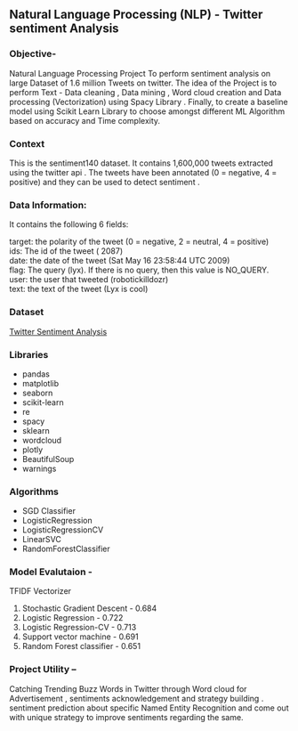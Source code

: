 
## Natural Language Processing (NLP) - Twitter sentiment Analysis

### Objective-

Natural Language Processing Project To perform sentiment analysis on large Dataset of 1.6 million Tweets on twitter. The idea of the Project is to perform Text - Data cleaning , Data mining , Word cloud creation and Data processing (Vectorization) using Spacy Library . Finally, to create a baseline model using Scikit Learn Library to choose amongst different ML Algorithm based on accuracy and Time complexity.

### Context
This is the sentiment140 dataset. It contains 1,600,000 tweets extracted using the twitter api . The tweets have been annotated (0 = negative, 4 = positive) and they can be used to detect sentiment .

### Data Information:
It contains the following 6 fields:<br>

target: the polarity of the tweet (0 = negative, 2 = neutral, 4 = positive)<br>
ids: The id of the tweet ( 2087)<br>
date: the date of the tweet (Sat May 16 23:58:44 UTC 2009)<br>
flag: The query (lyx). If there is no query, then this value is NO_QUERY.<br>
user: the user that tweeted (robotickilldozr)<br>
text: the text of the tweet (Lyx is cool)<br>

### Dataset
[Twitter Sentiment Analysis](https://www.kaggle.com/kazanova/sentiment140)

### Libraries
- pandas
- matplotlib
- seaborn
- scikit-learn
- re
- spacy
- sklearn
- wordcloud 
- plotly
- BeautifulSoup
- warnings

### Algorithms

- SGD Classifier
- LogisticRegression
- LogisticRegressionCV
- LinearSVC
- RandomForestClassifier

### Model Evalutaion -<br>
TFIDF Vectorizer
1. Stochastic Gradient Descent - 0.684
2. Logistic Regression - 0.722
3. Logistic Regression-CV - 0.713
4. Support vector machine - 0.691
5. Random Forest classifier - 0.651

### Project Utility –
Catching Trending Buzz Words in Twitter through Word cloud for Advertisement , sentiments acknowledgement and strategy building . sentiment prediction about specific Named Entity Recognition and come out with unique strategy to improve sentiments regarding the same.  
